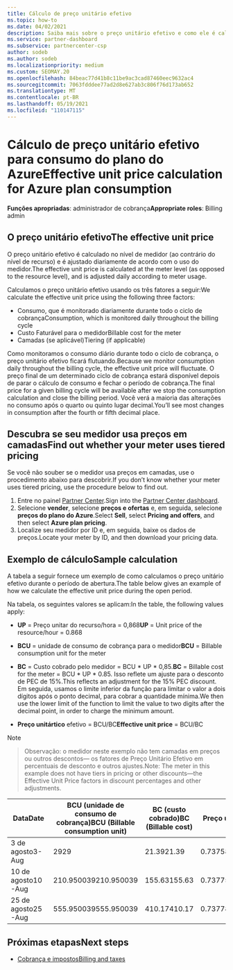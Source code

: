 ```yaml
---
title: Cálculo de preço unitário efetivo
ms.topic: how-to
ms.date: 04/02/2021
description: Saiba mais sobre o preço unitário efetivo e como ele é calculado. Este artigo também inclui um cálculo de exemplo.
ms.service: partner-dashboard
ms.subservice: partnercenter-csp
author: sodeb
ms.author: sodeb
ms.localizationpriority: medium
ms.custom: SEOMAY.20
ms.openlocfilehash: 84beac77d41b8c11be9ac3cad87460eec9632ac4
ms.sourcegitcommit: 7063fdddee77ad2d8e627ab3c806f76d173ab652
ms.translationtype: MT
ms.contentlocale: pt-BR
ms.lasthandoff: 05/19/2021
ms.locfileid: "110147115"
---
```

# <a name="effective-unit-price-calculation-for-azure-plan-consumption"></a><span data-ttu-id="e3998-104">Cálculo de preço unitário efetivo para consumo do plano do Azure</span><span class="sxs-lookup"><span data-stu-id="e3998-104">Effective unit price calculation for Azure plan consumption</span></span>

<span data-ttu-id="e3998-105">**Funções apropriadas**: administrador de cobrança</span><span class="sxs-lookup"><span data-stu-id="e3998-105">**Appropriate roles**: Billing admin</span></span>

## <a name="the-effective-unit-price"></a><span data-ttu-id="e3998-106">O preço unitário efetivo</span><span class="sxs-lookup"><span data-stu-id="e3998-106">The effective unit price</span></span>

<span data-ttu-id="e3998-107">O preço unitário efetivo é calculado no nível de medidor (ao contrário do nível de recurso) e é ajustado diariamente de acordo com o uso do medidor.</span><span class="sxs-lookup"><span data-stu-id="e3998-107">The effective unit price is calculated at the meter level (as opposed to the resource level), and is adjusted daily according to meter usage.</span></span>

<span data-ttu-id="e3998-108">Calculamos o preço unitário efetivo usando os três fatores a seguir:</span><span class="sxs-lookup"><span data-stu-id="e3998-108">We calculate the effective unit price using the following three factors:</span></span>

- <span data-ttu-id="e3998-109">Consumo, que é monitorado diariamente durante todo o ciclo de cobrança</span><span class="sxs-lookup"><span data-stu-id="e3998-109">Consumption, which is monitored daily throughout the billing cycle</span></span>
- <span data-ttu-id="e3998-110">Custo Faturável para o medidor</span><span class="sxs-lookup"><span data-stu-id="e3998-110">Billable cost for the meter</span></span>
- <span data-ttu-id="e3998-111">Camadas (se aplicável)</span><span class="sxs-lookup"><span data-stu-id="e3998-111">Tiering (if applicable)</span></span>

<span data-ttu-id="e3998-112">Como monitoramos o consumo diário durante todo o ciclo de cobrança, o preço unitário efetivo ficará flutuando.</span><span class="sxs-lookup"><span data-stu-id="e3998-112">Because we monitor consumption daily throughout the billing cycle, the effective unit price will fluctuate.</span></span> <span data-ttu-id="e3998-113">O preço final de um determinado ciclo de cobrança estará disponível depois de parar o cálculo de consumo e fechar o período de cobrança.</span><span class="sxs-lookup"><span data-stu-id="e3998-113">The final price for a given billing cycle will be available after we stop the consumption calculation and close the billing period.</span></span> <span data-ttu-id="e3998-114">Você verá a maioria das alterações no consumo após o quarto ou quinto lugar decimal.</span><span class="sxs-lookup"><span data-stu-id="e3998-114">You’ll see most changes in consumption after the fourth or fifth decimal place.</span></span>

## <a name="find-out-whether-your-meter-uses-tiered-pricing"></a><span data-ttu-id="e3998-115">Descubra se seu medidor usa preços em camadas</span><span class="sxs-lookup"><span data-stu-id="e3998-115">Find out whether your meter uses tiered pricing</span></span>

<span data-ttu-id="e3998-116">Se você não souber se o medidor usa preços em camadas, use o procedimento abaixo para descobrir.</span><span class="sxs-lookup"><span data-stu-id="e3998-116">If you don’t know whether your meter uses tiered pricing, use the procedure below to find out.</span></span> 

1. <span data-ttu-id="e3998-117">Entre no painel [Partner Center](https://partner.microsoft.com/dashboard/).</span><span class="sxs-lookup"><span data-stu-id="e3998-117">Sign into the [Partner Center dashboard](https://partner.microsoft.com/dashboard/).</span></span>
2. <span data-ttu-id="e3998-118">Selecione **vender**, selecione **preços e ofertas** e, em seguida, selecione **preços do plano do Azure**.</span><span class="sxs-lookup"><span data-stu-id="e3998-118">Select **Sell**, select **Pricing and offers**, and then select **Azure plan pricing**.</span></span>
3. <span data-ttu-id="e3998-119">Localize seu medidor por ID e, em seguida, baixe os dados de preços.</span><span class="sxs-lookup"><span data-stu-id="e3998-119">Locate your meter by ID, and then download your pricing data.</span></span> 

## <a name="sample-calculation"></a><span data-ttu-id="e3998-120">Exemplo de cálculo</span><span class="sxs-lookup"><span data-stu-id="e3998-120">Sample calculation</span></span>

<span data-ttu-id="e3998-121">A tabela a seguir fornece um exemplo de como calculamos o preço unitário efetivo durante o período de abertura.</span><span class="sxs-lookup"><span data-stu-id="e3998-121">The table below gives an example of how we calculate the effective unit price during the open period.</span></span>

<span data-ttu-id="e3998-122">Na tabela, os seguintes valores se aplicam:</span><span class="sxs-lookup"><span data-stu-id="e3998-122">In the table, the following values apply:</span></span> 

- <span data-ttu-id="e3998-123">**UP** = Preço unitar do recurso/hora = 0,868</span><span class="sxs-lookup"><span data-stu-id="e3998-123">**UP** = Unit price of the resource/hour = 0.868</span></span>

- <span data-ttu-id="e3998-124">**BCU** = unidade de consumo de cobrança para o medidor</span><span class="sxs-lookup"><span data-stu-id="e3998-124">**BCU** = Billable consumption unit for the meter</span></span>

- <span data-ttu-id="e3998-125">**BC** = Custo cobrado pelo medidor = BCU \* UP \* 0,85.</span><span class="sxs-lookup"><span data-stu-id="e3998-125">**BC** = Billable cost for the meter = BCU \* UP \* 0.85.</span></span> <span data-ttu-id="e3998-126">Isso reflete um ajuste para o desconto de PEC de 15%.</span><span class="sxs-lookup"><span data-stu-id="e3998-126">This reflects an adjustment for the 15% PEC discount.</span></span> <span data-ttu-id="e3998-127">Em seguida, usamos o limite inferior da função para limitar o valor a dois dígitos após o ponto decimal, para cobrar a quantidade mínima.</span><span class="sxs-lookup"><span data-stu-id="e3998-127">We then use the lower limit of the function to limit the value to two digits after the decimal point, in order to charge the minimum amount.</span></span> 

- <span data-ttu-id="e3998-128">**Preço unitártico** efetivo = BCU/BC</span><span class="sxs-lookup"><span data-stu-id="e3998-128">**Effective unit price** = BCU/BC</span></span>

>[!NOTE]

><span data-ttu-id="e3998-129">Observação: o medidor neste exemplo não tem camadas em preços ou outros descontos— os fatores de Preço Unitário Efetivo em percentuais de desconto e outros ajustes.</span><span class="sxs-lookup"><span data-stu-id="e3998-129">Note: The meter in this example does not have tiers in pricing or other discounts—the Effective Unit Price factors in discount percentages and other adjustments.</span></span>


| <span data-ttu-id="e3998-130">Data</span><span class="sxs-lookup"><span data-stu-id="e3998-130">Date</span></span> | <span data-ttu-id="e3998-131">BCU (unidade de consumo de cobrança)</span><span class="sxs-lookup"><span data-stu-id="e3998-131">BCU (Billable consumption unit)</span></span> | <span data-ttu-id="e3998-132">BC (custo cobrado)</span><span class="sxs-lookup"><span data-stu-id="e3998-132">BC (Billable cost)</span></span> | <span data-ttu-id="e3998-133">Preço unitidade efetivo</span><span class="sxs-lookup"><span data-stu-id="e3998-133">Effective unit price</span></span> |
| ------ | ----------- | ----------- | ----------- |  
| <span data-ttu-id="e3998-134">3 de agosto</span><span class="sxs-lookup"><span data-stu-id="e3998-134">3-Aug</span></span> | <span data-ttu-id="e3998-135">29</span><span class="sxs-lookup"><span data-stu-id="e3998-135">29</span></span> | <span data-ttu-id="e3998-136">21.39</span><span class="sxs-lookup"><span data-stu-id="e3998-136">21.39</span></span> | <span data-ttu-id="e3998-137">0.737586206896552</span><span class="sxs-lookup"><span data-stu-id="e3998-137">0.737586206896552</span></span> |
| <span data-ttu-id="e3998-138">10 de agosto</span><span class="sxs-lookup"><span data-stu-id="e3998-138">10-Aug</span></span> | <span data-ttu-id="e3998-139">210.950039</span><span class="sxs-lookup"><span data-stu-id="e3998-139">210.950039</span></span> | <span data-ttu-id="e3998-140">155.63</span><span class="sxs-lookup"><span data-stu-id="e3998-140">155.63</span></span> | <span data-ttu-id="e3998-141">0.737757626107858</span><span class="sxs-lookup"><span data-stu-id="e3998-141">0.737757626107858</span></span> |
| <span data-ttu-id="e3998-142">25 de agosto</span><span class="sxs-lookup"><span data-stu-id="e3998-142">25-Aug</span></span> | <span data-ttu-id="e3998-143">555.950039</span><span class="sxs-lookup"><span data-stu-id="e3998-143">555.950039</span></span> | <span data-ttu-id="e3998-144">410.17</span><span class="sxs-lookup"><span data-stu-id="e3998-144">410.17</span></span> | <span data-ttu-id="e3998-145">0.737782122900436</span><span class="sxs-lookup"><span data-stu-id="e3998-145">0.737782122900436</span></span> |

## <a name="next-steps"></a><span data-ttu-id="e3998-146">Próximas etapas</span><span class="sxs-lookup"><span data-stu-id="e3998-146">Next steps</span></span>

- [<span data-ttu-id="e3998-147">Cobrança e impostos</span><span class="sxs-lookup"><span data-stu-id="e3998-147">Billing and taxes</span></span>](billing.md)
